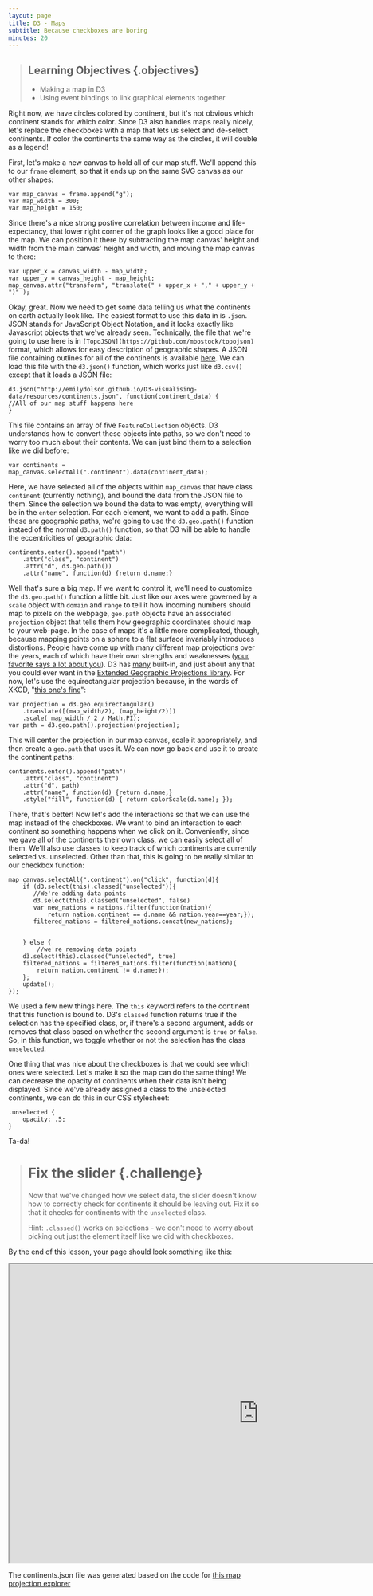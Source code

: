 ```yaml
---
layout: page
title: D3 - Maps
subtitle: Because checkboxes are boring
minutes: 20
---
```


> ## Learning Objectives {.objectives}
> 
> * Making a map in D3 
> * Using event bindings to link graphical elements together

Right now, we have circles colored by continent, but it's not obvious which
continent stands for which color. Since D3 also handles maps really nicely,
let's replace the checkboxes with a map that lets us select and de-select
continents. If color the continents the same way as the circles, it will double
as a legend!

First, let's make a new canvas to hold all of our map stuff. We'll append this
to our `frame` element, so that it ends up on the same SVG canvas as our other
shapes:

~~~{.js}
var map_canvas = frame.append("g");
var map_width = 300;
var map_height = 150;
~~~

Since there's a nice strong postive correlation between income and 
life-expectancy, that lower right corner of the graph looks like a good place
for the map. We can position it there by subtracting the map canvas' height
and width from the main canvas' height and width, and moving the map canvas to
there:

~~~{.js}
var upper_x = canvas_width - map_width;
var upper_y = canvas_height - map_height;
map_canvas.attr("transform", "translate(" + upper_x + "," + upper_y + ")" );    
~~~

Okay, great. Now we need to get some data telling us what the continents on 
earth actually look like. The easiest format to use this data in is `.json`.
JSON stands for JavaScript Object Notation, and it looks exactly like 
Javascript objects that we've already seen.
Technically, the file that we're going to use here is in 
`[TopoJSON](https://github.com/mbostock/topojson)` format, which allows for easy
description of geographic shapes. A JSON file containing outlines for all of 
the continents is available 
[here](http://emilydolson.github.io/D3-visualising-data/resources/continents.json). We can load this file with the `d3.json()` function, which works
just like `d3.csv()` except that it loads a JSON file:

~~~{.js}
d3.json("http://emilydolson.github.io/D3-visualising-data/resources/continents.json", function(continent_data) {
//All of our map stuff happens here
}
~~~

This file contains an array of five `FeatureCollection` objects. D3 understands 
how to convert these objects into paths, so we don't need to worry too much 
about their contents. We can just bind them to a selection like we did before:

~~~{.js}
var continents = map_canvas.selectAll(".continent").data(continent_data);
~~~

Here, we have selected all of the objects within `map_canvas` that have class
`continent` (currently nothing), and bound the data from the JSON file to them.
Since the selection we bound the data to was empty, everything will be in the
`enter` selection. For each element, we want to add a path. Since these are
geographic paths, we're going to use the `d3.geo.path()` function instaed of
the normal `d3.path()` function, so that D3 will be able to handle the
eccentricities of geographic data:

~~~{.js}
continents.enter().append("path")
	.attr("class", "continent")
	.attr("d", d3.geo.path())
	.attr("name", function(d) {return d.name;}
~~~

Well that's sure a big map. If we want to control it, we'll need to customize
the `d3.geo.path()` function a little bit. Just like our axes were governed
by a `scale` object with `domain` and `range` to tell it how 
incoming numbers should map to pixels on the webpage, `geo.path` objects have
an associated `projection` object that tells them how geographic coordinates 
should map to your web-page. In the case of maps it's a little more complicated,
though, because mapping points on a sphere to a flat surface invariably
introduces distortions. People have come up with many different
map projections over the years, each of which have their own strengths and 
weaknesses ([your favorite says a lot about you](http://xkcd.com/977/)). D3
has [many](https://github.com/mbostock/d3/wiki/Geo-Projections) built-in, and
just about any that you could ever want in the 
[Extended Geographic Projections library](https://github.com/d3/d3-geo-projection/). For now, let's use the equirectangular projection because, 
in the words of XKCD, "[this one's fine](http://xkcd.com/977/)":

~~~{.js}
var projection = d3.geo.equirectangular()
    .translate([(map_width/2), (map_height/2)])
    .scale( map_width / 2 / Math.PI);
var path = d3.geo.path().projection(projection);
~~~

This will center the projection in our map canvas, scale it appropriately, and
then create a `geo.path` that uses it. We can now go back and use it to create
the continent paths:

~~~{.js}
continents.enter().append("path")
	.attr("class", "continent")
	.attr("d", path)
	.attr("name", function(d) {return d.name;}
	.style("fill", function(d) { return colorScale(d.name); });
~~~

There, that's better! Now let's add the interactions so that we can use
the map instead of the checkboxes. We want to bind an interaction to each
continent so something happens when we click on it. Conveniently, since we
gave all of the continents their own class, we can easily select all of them.
We'll also use classes to keep track of which continents are currently selected
vs. unselected. Other than that, this is going to be really similar to
our checkbox function:

~~~{.js}
map_canvas.selectAll(".continent").on("click", function(d){
    if (d3.select(this).classed("unselected")){
       //We're adding data points
       d3.select(this).classed("unselected", false)
       var new_nations = nations.filter(function(nation){
       	   return nation.continent == d.name && nation.year==year;});
       filtered_nations = filtered_nations.concat(new_nations);

	
    } else {
    	//we're removing data points
	d3.select(this).classed("unselected", true)
	filtered_nations = filtered_nations.filter(function(nation){
		return nation.continent != d.name;});
    };
    update();
});
~~~

We used a few new things here. The `this` keyword refers to the continent that
this function is bound to. D3's `classed` function returns true if the selection
has the specified class, or, if there's a second argument, adds or removes that
class based on whether the second argument is `true` or `false`. So, in this
function, we toggle whether or not the selection has the class `unselected`.

One thing that was nice about the checkboxes is that we could see which ones
were selected. Let's make it so the map can do the same thing! We can decrease
the opacity of continents when their data isn't being displayed. Since we've
already assigned a class to the unselected continents, we can do this in our
CSS stylesheet:

~~~{.css}
.unselected {
    opacity: .5;
}
~~~

Ta-da!

> # Fix the slider {.challenge}
> Now that we've changed how we select data, the slider doesn't know how to
> correctly check for continents it should be leaving out. Fix it so that
> it checks for continents with the `unselected` class. 
>
> Hint: `.classed()` works on selections - we don't need to worry about picking
> out just the element itself like we did with checkboxes.

By the end of this lesson, your page should look something like this:

<iframe src="http://emilydolson.github.io/D3-visualising-data/code/index11.html" width="1000" height="600"></iframe>

The continents.json file was generated based on the code for 
[this map projection explorer](http://techslides.com/continents-and-map-projections-with-d3-js)